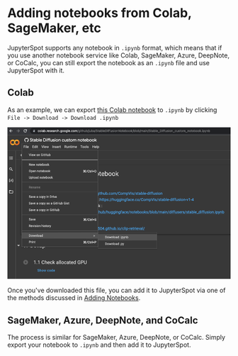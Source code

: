 # Adding notebooks from Colab, SageMaker, etc

JupyterSpot supports any notebook in `.ipynb` format, which means that if you use another notebook service like Colab, SageMaker, Azure, DeepNote, or CoCalc, you can still export the notebook as an `.ipynb` file and use JupyterSpot with it.

## Colab

As an example, we can export [this Colab notebook](https://colab.research.google.com/github/juba/StableDiffusionNotebook/blob/main/Stable_Diffusion_custom_notebook.ipynb) to `.ipynb` by clicking `File -> Download -> Download .ipynb`

![](img/colab-export.png)

Once you've downloaded this file, you can add it to JupyterSpot via one of the methods discussed in [Adding Notebooks](/adding-notebooks).

## SageMaker, Azure, DeepNote, and CoCalc

The process is similar for SageMaker, Azure, DeepNote, or CoCalc. Simply export your notebook to `.ipynb` and then add it to JupyterSpot.